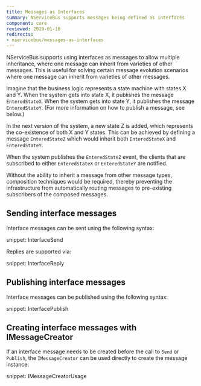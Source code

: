 ```yaml
---
title: Messages as Interfaces
summary: NServiceBus supports messages being defined as interfaces
component: core
reviewed: 2019-01-10
redirects:
- nservicebus/messages-as-interfaces
---
```


NServiceBus supports using interfaces as messages to allow multiple inheritance, where one message can inherit from varieties of other messages. This is useful for solving certain message evolution scenarios where one message can inherit from varieties of other messages.

Imagine that the business logic represents a state machine with states X and Y. When the system gets into state X, it publishes the message `EnteredStateX`. When the system gets into state Y, it publishes the message `EnteredStateY`. (For more information on how to publish a message, see below.)

In the next version of the system, a new state Z is added, which represents the co-existence of both X and Y states. This can be achieved by defining a message `EnteredStateZ` which would inherit both `EnteredStateX` and `EnteredStateY`.

When the system publishes the `EnteredStateZ` event, the clients that are subscribed to either `EnteredStateX` or `EnteredStateY` are notified.

Without the ability to inherit a message from other message types, composition techniques would be required, thereby preventing the infrastructure from automatically routing messages to pre-existing subscribers of the composed messages.

## Sending interface messages

Interface messages can be sent using the following syntax:

snippet: InterfaceSend

Replies are supported via:

snippet: InterfaceReply

## Publishing interface messages

Interface messages can be published using the following syntax:

snippet: InterfacePublish

## Creating interface messages with IMessageCreator

If an interface message needs to be created before the call to `Send` or `Publish`, the `IMessageCreator` can be used directly to create the message instance:

snippet: IMessageCreatorUsage